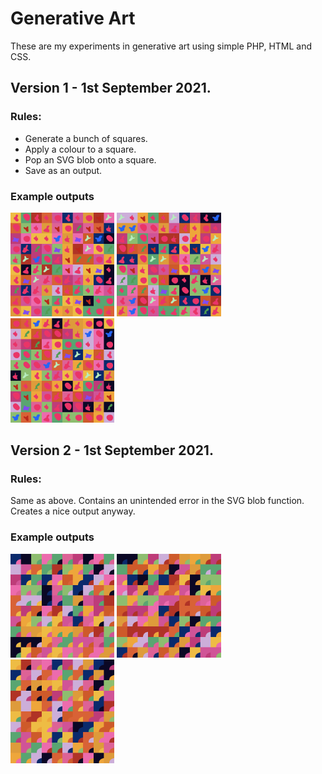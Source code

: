 # Generative Art
These are my experiments in generative art using simple PHP, HTML and CSS. 

## Version 1 - 1st September 2021. 

### Rules: 
* Generate a bunch of squares. 
* Apply a colour to a square. 
* Pop an SVG blob onto a square. 
* Save as an output.

### Example outputs
<img src="https://github.com/flexewebs/generativeart/blob/main/art/v1/1.png" width="33%" title="Blobby squares" />
<img src="https://github.com/flexewebs/generativeart/blob/main/art/v1/2.png" width="33%" title="Blobby squares" />
<img src="https://github.com/flexewebs/generativeart/blob/main/art/v1/3.png" width="33%" title="Blobby squares" />

## Version 2 - 1st September 2021. 

### Rules: 
Same as above. Contains an unintended error in the SVG blob function. Creates a nice output anyway.

### Example outputs
<img src="https://github.com/flexewebs/generativeart/blob/main/art/v2/1.png" width="33%" title="Buggy blobby squares" />
<img src="https://github.com/flexewebs/generativeart/blob/main/art/v2/2.png" width="33%" title="Buggy blobby squares" />
<img src="https://github.com/flexewebs/generativeart/blob/main/art/v2/3.png" width="33%" title="Buggy blobby squares" />
